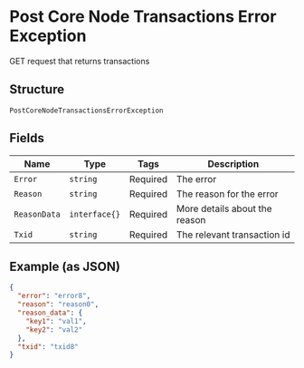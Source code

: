 # Post Core Node Transactions Error Exception

GET request that returns transactions

## Structure

`PostCoreNodeTransactionsErrorException`

## Fields

| Name         | Type          | Tags     | Description                   |
| ------------ | ------------- | -------- | ----------------------------- |
| `Error`      | `string`      | Required | The error                     |
| `Reason`     | `string`      | Required | The reason for the error      |
| `ReasonData` | `interface{}` | Required | More details about the reason |
| `Txid`       | `string`      | Required | The relevant transaction id   |

## Example (as JSON)

```json
{
  "error": "error8",
  "reason": "reason0",
  "reason_data": {
    "key1": "val1",
    "key2": "val2"
  },
  "txid": "txid8"
}
```
